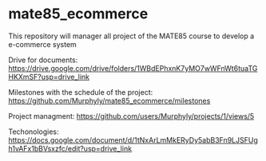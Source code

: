 # mate85_ecommerce
This repository will manager all project of the MATE85 course to develop a e-commerce system 

Drive for documents:
https://drive.google.com/drive/folders/1WBdEPhxnK7yMO7wWFnWt6tuaTGHKXmSF?usp=drive_link

Milestones with the schedule of the project:
https://github.com/Murphyly/mate85_ecommerce/milestones

Project managment:
https://github.com/users/Murphyly/projects/1/views/5

Techonologies:
https://docs.google.com/document/d/1tNxArLmMkERyDy5abB3Fn9LJSFUgh1vAFx1bBVsxzfc/edit?usp=drive_link
